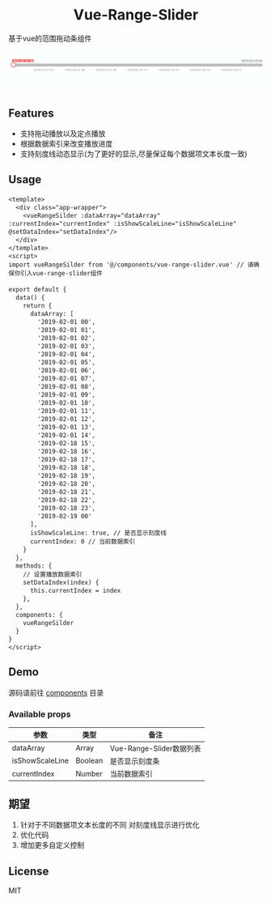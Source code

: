 <div align="center">
  <h1>Vue-Range-Slider</h1>
</div>

基于vue的范围拖动条组件

![demo](./src/assets/demo.gif)

## Features

- 支持拖动播放以及定点播放
- 根据数据索引来改变播放进度
- 支持刻度线动态显示(为了更好的显示,尽量保证每个数据项文本长度一致)

## Usage

```vue
<template>
  <div class="app-wrapper">
    <vueRangeSilder :dataArray="dataArray" :currentIndex="currentIndex" :isShowScaleLine="isShowScaleLine" @setDataIndex="setDataIndex"/>
  </div>
</template>
<script>
import vueRangeSilder from '@/components/vue-range-slider.vue' // 请确保你引入vue-range-slider组件

export default {
  data() {
    return {
      dataArray: [
        '2019-02-01 00',
        '2019-02-01 01',
        '2019-02-01 02',
        '2019-02-01 03',
        '2019-02-01 04',
        '2019-02-01 05',
        '2019-02-01 06',
        '2019-02-01 07',
        '2019-02-01 08',
        '2019-02-01 09',
        '2019-02-01 10',
        '2019-02-01 11',
        '2019-02-01 12',
        '2019-02-01 13',
        '2019-02-01 14',
        '2019-02-18 15',
        '2019-02-18 16',
        '2019-02-18 17',
        '2019-02-18 18',
        '2019-02-18 19',
        '2019-02-18 20',
        '2019-02-18 21',
        '2019-02-18 22',
        '2019-02-18 23',
        '2019-02-19 00'
      ],
      isShowScaleLine: true, // 是否显示刻度线
      currentIndex: 0 // 当前数据索引
    }
  },
  methods: {
    // 设置播放数据索引
    setDataIndex(index) {
      this.currentIndex = index
    },
  },
  components: {
    vueRangeSilder
  }
}
</script>

```

## Demo

源码请前往 [components](https://github.com/Cxuyang/vue-range-slider/blob/master/src/components/vue-range-slider.vue) 目录

### Available props

| 参数      | 类型   | 备注                                                         |
| --------- | ------ | ------------------------------------------------------------ |
| dataArray   | Array |    Vue-Range-Slider数据列表                                 |
| isShowScaleLine | Boolean |   是否显示刻度条                                       |
| currentIndex | Number |   当前数据索引                                             |


## 期望

1. 针对于不同数据项文本长度的不同 对刻度线显示进行优化
2. 优化代码
3. 增加更多自定义控制

## License

MIT